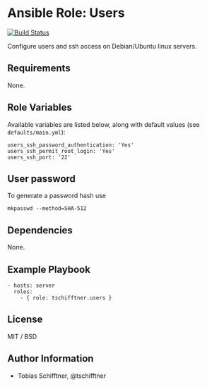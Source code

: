 # Ansible Role: Users

[![Build Status](https://travis-ci.org/tschifftner/ansible-role-users.svg)](https://travis-ci.org/tschifftner/ansible-role-users)

Configure users and ssh access on Debian/Ubuntu linux servers.

## Requirements

None.

## Role Variables

Available variables are listed below, along with default values (see `defaults/main.yml`):

```
users_ssh_password_authentication: 'Yes'
users_ssh_permit_root_login: 'Yes'
users_ssh_port: '22'
```


## User password

To generate a password hash use

```
mkpasswd --method=SHA-512
```

## Dependencies

None.

## Example Playbook

    - hosts: server
      roles:
        - { role: tschifftner.users }

## License

MIT / BSD

## Author Information

 - Tobias Schifftner, @tschifftner